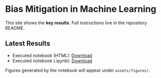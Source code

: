 # Bias Mitigation in Machine Learning

This site shows the **key results**. Full instructions live in the repository README.

## Latest Results
- Executed notebook (HTML): [Download](assets/downloads/bias_mitigation_executed.html)
- Executed notebook (.ipynb): [Download](assets/downloads/executed.ipynb)

Figures generated by the notebook will appear under `assets/figures/`.
